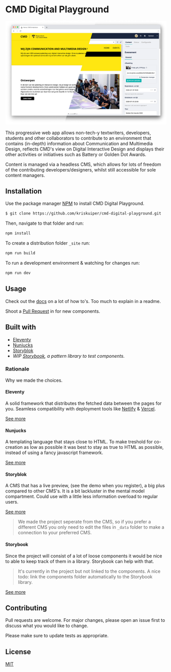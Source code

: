 # CMD Digital Playground

![Screenshot of the website](/docs/images/banner.png)

This progressive web app allows non-tech-y textwriters, developers, students and other collaborators to contribute to an environment that contains (in-depth) information about Communication and Multimedia Design, reflects CMD's view on Digital Interactive Design and displays their other activities or initiatives such as Battery or Golden Dot Awards.

Content is managed via a headless CMS, which allows for lots of freedom of the contributing developers/designers, whilst still accessible for sole content managers.

## Installation

Use the package manager [NPM](https://docs.npmjs.com/downloading-and-installing-node-js-and-npm) to install CMD Digital Playground.

```bash
$ git clone https://github.com/kriskuiper/cmd-digital-playground.git
```

Then, navigate to that folder and run:
```bash
npm install
```

To create a distribution folder `_site` run:

``` bash
npm run build
```

To run a development environment & watching for changes run:

``` bash
npm run dev
```

## Usage


Check out the [docs](/wiki) on a lot of how to's. Too much to explain in a readme.

Shoot a [Pull Request](/pulls) in for new components.

## Built with
- [Eleventy](#eleventy)
- [Nunjucks](#nunjucks)
- [Storyblok](#storyblok)
- _WIP [Storybook](#storybook), a pattern library to test components._

### Rationale
Why we made the choices.

#### Eleventy
A solid framework that distributes the fetched data between the pages for you. Seamless compatibility with deployment tools like [Netlify](//netlify.com) & [Vercel](//vercel.com).

[See more](https://www.11ty.dev/)

#### Nunjucks
A templating language that stays close to HTML. To make treshold for co-creation as low as possible it was best to stay as true to HTML as possible, instead of using a fancy javascript framework.

[See more](https://mozilla.github.io/nunjucks/)

#### Storyblok
A CMS that has a live preview, (see the demo when you register), a big plus compared to other CMS's. It is a bit lackluster in the mental model compartment. Could use with a little less information overload to regular users.

[See more](https://storyblok.com)

> We made the project seperate from the CMS, so if you prefer a different CMS you only need to edit the files in `_data` folder to make a connection to your preferred CMS.

#### Storybook
Since the project will consist of a lot of loose components it would be nice to able to keep track of them in a library. Storybook can help with that.

> It's currently in the project but not linked to the components. A nice todo: link the components folder automatically to the Storybook library.

[See more](https://storybook.js.org/)


## Contributing
Pull requests are welcome. For major changes, please open an issue first to discuss what you would like to change.

Please make sure to update tests as appropriate.

## License
[MIT](/LICENSE)
